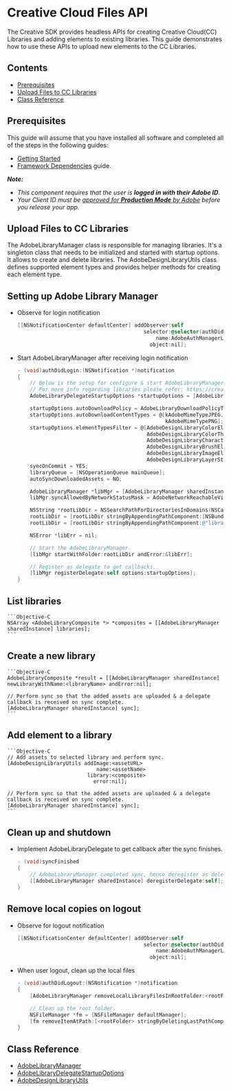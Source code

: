 # Creative Cloud Files API

The Creative SDK provides headless APIs for creating Creative Cloud(CC) Libraries and adding elements to existing libraries. This guide demonstrates how to use these APIs to upload new elements to the CC Libraries.

## Contents

- [Prerequisites](#prerequisites)
- [Upload Files to CC Libraries](#upload)
- [Class Reference](#reference)

<a name="prerequisites"></a>

## Prerequisites

This guide will assume that you have installed all software and completed all of the steps in the following guides:

*   [Getting Started](https://creativesdk.adobe.com/docs/ios/#/articles/gettingstarted/index.html)
*   [Framework Dependencies](https://creativesdk.adobe.com/docs/ios/#/articles/dependencies/index.html) guide.

_**Note:**_

*   _This component requires that the user is **logged in with their Adobe ID**._
*   _Your Client ID must be [approved for **Production Mode** by Adobe](https://creativesdk.zendesk.com/hc/en-us/articles/204601215-How-to-complete-the-Production-Client-ID-Request) before you release your app._

<a name="upload"></a>
## Upload Files to CC Libraries 
The AdobeLibraryManager class is responsible for managing libraries. It's a singleton class that needs to be initialized and started with startup options. It allows to create and delete libraries. The AdobeDesignLibraryUtils class defines supported element types and provides helper methods for creating each element type.

## Setting up Adobe Library Manager
* Observe for login notification
    ```Objective-C
    [[NSNotificationCenter defaultCenter] addObserver:self
                                             selector:@selector(authDidLogin:)
                                                 name:AdobeAuthManagerLoggedInNotification
                                               object:nil];
    ```

* Start AdobeLibraryManager after receiving login notification
    ```Objective-C
    - (void)authDidLogin:(NSNotification *)notification
    {
        // Below is the setup for configure & start AdobeLibraryManager.
        // For more info regarding libraries please refer: https://creativesdk.adobe.com/docs/ios/#/articles/libraries/index.html.
        AdobeLibraryDelegateStartupOptions *startupOptions = [AdobeLibraryDelegateStartupOptions new];

        startupOptions.autoDownloadPolicy = AdobeLibraryDownloadPolicyTypeManifestOnly;
        startupOptions.autoDownloadContentTypes = @[kAdobeMimeTypeJPEG,
                                                    kAdobeMimeTypePNG];
        startupOptions.elementTypesFilter = @[AdobeDesignLibraryColorElementType,
                                              AdobeDesignLibraryColorThemeElementType,
                                              AdobeDesignLibraryCharacterStyleElementType,
                                              AdobeDesignLibraryBrushElementType,
                                              AdobeDesignLibraryImageElementType,
                                              AdobeDesignLibraryLayerStyleElementType];
        syncOnCommit = YES;
        libraryQueue = [NSOperationQueue mainQueue];
        autoSyncDownloadedAssets = NO;

        AdobeLibraryManager *libMgr = [AdobeLibraryManager sharedInstance];
        libMgr.syncAllowedByNetworkStatusMask = AdobeNetworkReachableViaWiFi | AdobeNetworkReachableViaWWAN;

        NSString *rootLibDir = NSSearchPathForDirectoriesInDomains(NSCachesDirectory, NSUserDomainMask, YES)[0];
        rootLibDir = [rootLibDir stringByAppendingPathComponent:[NSBundle mainBundle].bundleIdentifier];
        rootLibDir = [rootLibDir stringByAppendingPathComponent:@"libraries"];

        NSError *libErr = nil;

        // Start the AdobeLibraryManager.
        [libMgr startWithFolder:rootLibDir andError:&libErr];

        // Register as delegate to get callbacks.
        [libMgr registerDelegate:self options:startupOptions];
    }
    ```

## List libraries
    ```Objective-C
    NSArray <AdobeLibraryComposite *> *composites = [[AdobeLibraryManager sharedInstance] libraries];
    ```
## Create a new library
    ```Objective-C
    AdobeLibraryComposite *result = [[AdobeLibraryManager sharedInstance] newLibraryWithName:<libraryName> andError:nil];

    // Perform sync so that the added assets are uploaded & a delegate callback is received on sync complete.
    [AdobeLibraryManager sharedInstance] sync];
    ```

## Add element to a library
    ```Objective-C
    // Add assets to selected library and perform sync.
    [AdobeDesignLibraryUtils addImage:<assetURL>
                                 name:<assetName>
                              library:<composite>
                                error:nil];

    // Perform sync so that the added assets are uploaded & a delegate callback is received on sync complete.
    [AdobeLibraryManager sharedInstance] sync];
    ```

## Clean up and shutdown
* Implement AdobeLibraryDelegate to get callback after the sync finishes.
    ```Objective-C
    - (void)syncFinished
    {
        // AdobeLibraryManager completed sync, hence deregister as delegate so that AdobeLibraryManager shutsdown.
        [[AdobeLibraryManager sharedInstance] deregisterDelegate:self];
    }
    ```

## Remove local copies on logout
* Observe for logout notification
    ```Objective-C
    [[NSNotificationCenter defaultCenter] addObserver:self
                                             selector:@selector(authDidLogout:)
                                                 name:AdobeAuthManagerLoggedOutNotification
                                               object:nil];
    ```

* When user logout, clean up the local files
    ```Objective-C
    - (void)authDidLogout:(NSNotification *)notification
    {
        [AdobeLibraryManager removeLocalLibraryFilesInRootFolder:<rootFolder> withError:nil];

        // Clean up the root folder.
        NSFileManager *fm = [NSFileManager defaultManager];
        [fm removeItemAtPath:[<rootFolder> stringByDeletingLastPathComponent] stringByDeletingLastPathComponent] error:nil];
    }
    ```

<a name="reference"></a>
## Class Reference

+ [AdobeLibraryManager](https://creativesdk.adobe.com/docs/ios/#/Classes/AdobeLibraryManager.html)
+ [AdobeLibraryDelegateStartupOptions](https://creativesdk.adobe.com/docs/ios/#/Classes/AdobeLibraryDelegateStartupOptions.html)
+ [AdobeDesignLibraryUtils](https://creativesdk.adobe.com/docs/ios/#/Classes/AdobeDesignLibraryUtils.html)
